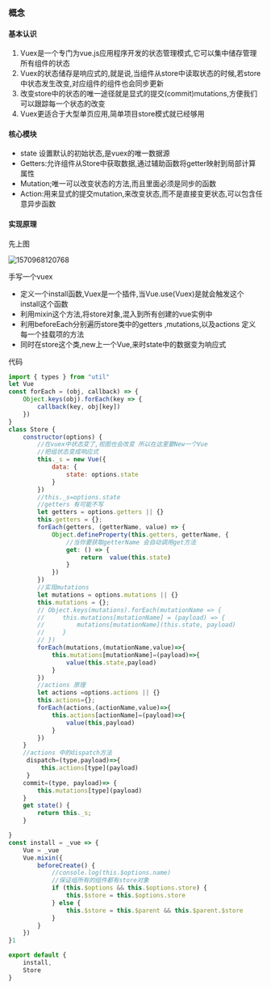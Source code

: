### 概念

#### 基本认识

1. Vuex是一个专门为vue.js应用程序开发的状态管理模式,它可以集中储存管理所有组件的状态
2. Vuex的状态储存是响应式的,就是说,当组件从store中读取状态的时候,若store中状态发生改变,对应组件的组件也会同步更新
3. 改变store中的状态的唯一途径就是显式的提交(commit)mutations,方便我们可以跟踪每一个状态的改变
4. Vuex更适合于大型单页应用,简单项目store模式就已经够用

#### 核心模块

- state 设置默认的初始状态,是vuex的唯一数据源
- Getters:允许组件从Store中获取数据,通过辅助函数将getter映射到局部计算属性
- Mutation;唯一可以改变状态的方法,而且里面必须是同步的函数
- Action:用来显式的提交mutation,来改变状态,而不是直接变更状态,可以包含任意异步函数

#### 实现原理

先上图

![1570968120768](C:\Users\lenovo\AppData\Roaming\Typora\typora-user-images\1570968120768.png)

手写一个vuex

- 定义一个install函数,Vuex是一个插件,当Vue.use(Vuex)是就会触发这个install这个函数
- 利用mixin这个方法,将store对象,混入到所有创建的vue实例中
- 利用beforeEach分别遍历store类中的getters ,mutations,以及actions  定义每一个挂载项的方法
- 同时在store这个类,new上一个Vue,来时state中的数据变为响应式

代码

```js
import { types } from "util"
let Vue
const forEach = (obj, callback) => {
    Object.keys(obj).forEach(key => {
        callback(key, obj[key])
    })
}
class Store {
    constructor(options) {
        //在vuex中状态变了,视图也会改变 所以在这里要New一个Vue
        //把组状态变成响应式
        this._s = new Vue({
            data: {
                state: options.state
            }
        })
        //this._s=options.state
        //getters 有可能不写  
        let getters = options.getters || {}
        this.getters = {};
        forEach(getters, (getterName, value) => {
            Object.defineProperty(this.getters, getterName, {
                //当你要获取getterName 会自动调用get方法
                get: () => {
                    return  value(this.state)
                }
            })
        })
        //实现mutations
        let mutations = options.mutations || {}
        this.mutations = {};
        // Object.keys(mutations).forEach(mutationName => {
        //     this.mutations[mutationName] = (payload) => {
        //         mutations[mutationName](this.state, payload)
        //     }
        // })
        forEach(mutations,(mutationName,value)=>{
            this.mutations[mutationName]=(payload)=>{
                value(this.state,payload)
            }
        })
        //actions 原理
        let actions =options.actions || {}
        this.actions={};
        forEach(actions,(actionName,value)=>{
            this.actions[actionName]=(payload)=>{
                value(this,payload)
            }
        })
    }
    //actions 中的dispatch方法
     dispatch=(type,payload)=>{
         this.actions[type](payload)
     }
    commit=(type, payload)=> {
        this.mutations[type](payload)
    }
    get state() {
        return this._s;
    }

}
const install = _vue => {
    Vue = _vue
    Vue.mixin({
        beforeCreate() {
            //console.log(this.$options.name)
            //保证组所有的组件都有store对象
            if (this.$options && this.$options.store) {
                this.$store = this.$options.store
            } else {
                this.$store = this.$parent && this.$parent.$store
            }
        }
    })
}1

export default {
    install,
    Store
}
```

